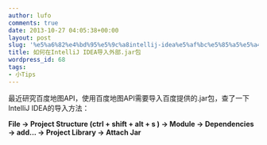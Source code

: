 ```yaml
---
author: lufo
comments: true
date: 2013-10-27 04:05:38+00:00
layout: post
slug: '%e5%a6%82%e4%bd%95%e5%9c%a8intellij-idea%e5%af%bc%e5%85%a5%e5%a4%96%e9%83%a8-jar%e5%8c%85'
title: 如何在IntelliJ IDEA导入外部.jar包
wordpress_id: 68
tags:
- 小Tips
---
```


最近研究百度地图API，使用百度地图API需要导入百度提供的.jar包，查了一下IntelliJ IDEA的导入方法：

**File -> Project Structure (ctrl + shift + alt + s ) -> Module -> Dependencies -> add... -> Project Library -> Attach Jar**
